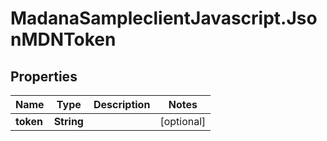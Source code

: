 # MadanaSampleclientJavascript.JsonMDNToken

## Properties

Name | Type | Description | Notes
------------ | ------------- | ------------- | -------------
**token** | **String** |  | [optional] 


